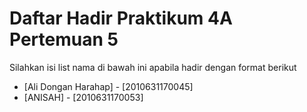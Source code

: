 # Daftar Hadir Praktikum 4A Pertemuan 5
Silahkan isi list nama di bawah ini apabila hadir dengan format berikut

- [Ali Dongan Harahap] - [2010631170045]
- [ANISAH] - [2010631170053]
